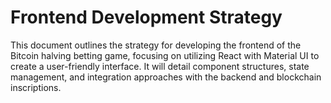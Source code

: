 # Frontend Development Strategy

This document outlines the strategy for developing the frontend of the Bitcoin halving betting game, focusing on utilizing React with Material UI to create a user-friendly interface. It will detail component structures, state management, and integration approaches with the backend and blockchain inscriptions.